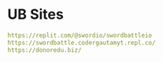 # UB Sites
```yaml
https://replit.com/@swordio/swordbattleio
https://swordbattle.codergautamyt.repl.co/
https://donoredu.biz/
```
